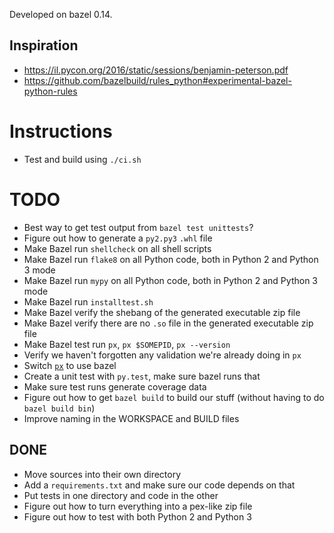 Developed on bazel 0.14.

## Inspiration
* https://il.pycon.org/2016/static/sessions/benjamin-peterson.pdf
* https://github.com/bazelbuild/rules_python#experimental-bazel-python-rules

# Instructions
* Test and build using `./ci.sh`

# TODO
* Best way to get test output from `bazel test unittests`?
* Figure out how to generate a `py2.py3` `.whl` file
* Make Bazel run `shellcheck` on all shell scripts
* Make Bazel run `flake8` on all Python code, both in Python 2 and Python 3 mode
* Make Bazel run `mypy` on all Python code, both in Python 2 and Python 3 mode
* Make Bazel run `installtest.sh`
* Make Bazel verify the shebang of the generated executable zip file
* Make Bazel verify there are no `.so` file in the generated executable zip file
* Make Bazel test run `px`, `px $SOMEPID`, `px --version`
* Verify we haven't forgotten any validation we're already doing in `px`
* Switch [`px`](https://github.com/walles/px) to use bazel
* Create a unit test with `py.test`, make sure bazel runs that
* Make sure test runs generate coverage data
* Figure out how to get `bazel build` to build our stuff (without having to do
  `bazel build bin`)
* Improve naming in the WORKSPACE and BUILD files

## DONE
* Move sources into their own directory
* Add a `requirements.txt` and make sure our code depends on that
* Put tests in one directory and code in the other
* Figure out how to turn everything into a pex-like zip file
* Figure out how to test with both Python 2 and Python 3
